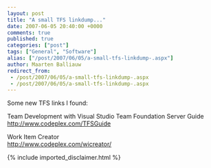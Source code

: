 ```yaml
---
layout: post
title: "A small TFS linkdump..."
date: 2007-06-05 20:40:00 +0000
comments: true
published: true
categories: ["post"]
tags: ["General", "Software"]
alias: ["/post/2007/06/05/a-small-tfs-linkdump-.aspx"]
author: Maarten Balliauw
redirect_from:
 - /post/2007/06/05/a-small-tfs-linkdump-.aspx
 - /post/2007/06/05/a-small-tfs-linkdump-.aspx
---
```

<p>Some new TFS links I found:  </p><p>Team Development with Visual Studio Team Foundation Server Guide<br><a href="http://www.codeplex.com/TFSGuide" mce_href="http://www.codeplex.com/TFSGuide">http://www.codeplex.com/TFSGuide</a> </p><p>Work Item Creator<br><a href="http://www.codeplex.com/wicreator/" mce_href="http://www.codeplex.com/wicreator/">http://www.codeplex.com/wicreator/</a></p>
{% include imported_disclaimer.html %}
